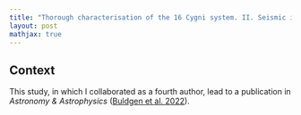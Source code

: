 ```yaml
---
title: "Thorough characterisation of the 16 Cygni system. II. Seismic inversions of the internal structure"
layout: post
mathjax: true
---
```


## Context

This study, in which I collaborated as a fourth author, lead to a publication in *Astronomy & Astrophysics* ([Buldgen et al. 2022](https://ui.adsabs.harvard.edu/abs/2022A%26A...661A.143B/abstract)).
